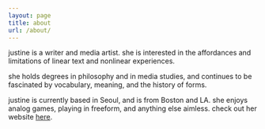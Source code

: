 ```yaml
---
layout: page
title: about
url: /about/
---
```

justine is a writer and media artist. she is interested in the affordances and limitations of linear text and nonlinear experiences. 

she holds degrees in philosophy and in media studies, and continues to be fascinated by vocabulary, meaning, and the history of forms. 

justine is currently based in Seoul, and is from Boston and LA. she enjoys analog games, playing in freeform, and anything else aimless. check out her website [here](https://www.justine.world).
